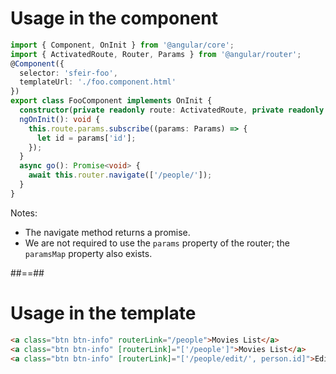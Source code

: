 <!-- .slide: class="with-code inconsolata" -->
# Usage in the component

```typescript
import { Component, OnInit } from '@angular/core';
import { ActivatedRoute, Router, Params } from '@angular/router';
@Component({
  selector: 'sfeir-foo',
  templateUrl: './foo.component.html'  
})
export class FooComponent implements OnInit {
  constructor(private readonly route: ActivatedRoute, private readonly router: Router) {}
  ngOnInit(): void {
    this.route.params.subscribe((params: Params) => {
      let id = params['id'];
    });
  }
  async go(): Promise<void> {
    await this.router.navigate(['/people/']);
  }
}
```
<!-- .element: class="medium-code" -->
Notes:
- The navigate method returns a promise.
- We are not required to use the `params` property of the router; the `paramsMap` property also exists.

##==##

<!-- .slide: class="with-code inconsolata" -->
# Usage in the template

```html
<a class="btn btn-info" routerLink="/people">Movies List</a>
<a class="btn btn-info" [routerLink]="['/people']">Movies List</a>
<a class="btn btn-info" [routerLink]="['/people/edit/', person.id]">Edit</a>
```
<!-- .element: class="big-code" -->
